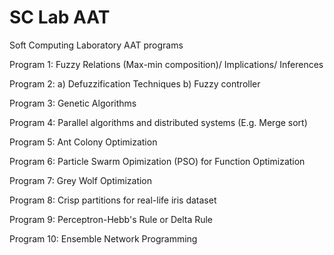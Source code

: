# SC Lab AAT
Soft Computing Laboratory AAT programs

Program 1: Fuzzy Relations (Max-min composition)/ Implications/ Inferences

Program 2: a) Defuzzification Techniques b) Fuzzy controller

Program 3: Genetic Algorithms

Program 4: Parallel algorithms and distributed systems (E.g. Merge sort)

Program 5: Ant Colony Optimization

Program 6: Particle Swarm Opimization (PSO) for Function Optimization

Program 7: Grey Wolf Optimization

Program 8: Crisp partitions for real-life iris dataset

Program 9: Perceptron-Hebb's Rule or Delta Rule

Program 10: Ensemble Network Programming
